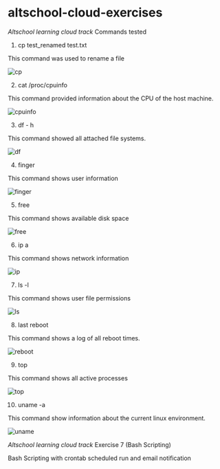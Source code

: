 # altschool-cloud-exercises

*Altschool learning cloud track*
Commands tested

1. cp test_renamed test.txt

This command was used to rename a file

![cp](https://user-images.githubusercontent.com/74077388/187058041-9d4b1047-c066-4229-a923-bb48047f56e8.png)

2. cat /proc/cpuinfo

This command provided information about the CPU of the host machine.

![cpuinfo](https://user-images.githubusercontent.com/74077388/187058096-2be94c6b-dd8d-4aa6-9eb5-fbb5a56f6402.png)


3. df - h

This command showed all attached file systems.

![df](https://user-images.githubusercontent.com/74077388/187058138-b58b4889-7265-4a59-a7a3-8fc1c51ead8b.png)

4. finger

This command shows user information

![finger](https://user-images.githubusercontent.com/74077388/187058173-b650d2a8-aef6-4100-a096-e5a6eb77801c.png)


5. free

This command shows available disk space

![free](https://user-images.githubusercontent.com/74077388/187058196-d31f42fe-e6a1-4480-9854-f235c9d14829.png)

6. ip a

This command shows network information

![ip](https://user-images.githubusercontent.com/74077388/187058209-b64776c5-3e7c-45f0-9515-f80ab1dd3616.png)

7.  ls -l

This command shows user file permissions

![ls](https://user-images.githubusercontent.com/74077388/187058228-3300c659-ed52-45cc-a60f-a681895fbb84.png)

8. last reboot

This command shows a log of all reboot times.

![reboot](https://user-images.githubusercontent.com/74077388/187058266-2e3bcf7f-66b2-42d5-aa07-1e459f4dbd8a.png)

9. top

This command shows all active processes

![top](https://user-images.githubusercontent.com/74077388/187058284-5708e174-dce7-4302-9116-04aef57c4ce6.png)

10. uname -a

This command show information about the current linux environment.

![uname](https://user-images.githubusercontent.com/74077388/187058317-31c6b0ab-34e6-46ce-9a4d-22b1f723027e.png)

*Altschool learning cloud track*
Exercise 7 (Bash Scripting)


Bash Scripting with crontab scheduled run and email notification
